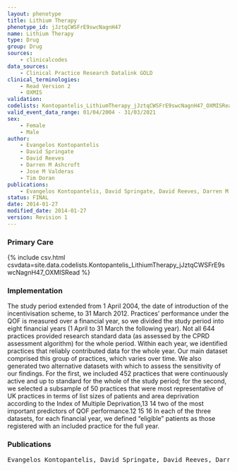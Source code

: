 ```yaml
---
layout: phenotype
title: Lithium Therapy
phenotype_id: jJztqCWSFrE9swcNagnH47
name: Lithium Therapy
type: Drug
group: Drug
sources: 
    - clinicalcodes
data_sources:
    - Clinical Practice Research Datalink GOLD
clinical_terminologies:
    - Read Version 2
    - OXMIS	
validation:
codelists: Kontopantelis_LithiumTherapy_jJztqCWSFrE9swcNagnH47_OXMISRead.csv
valid_event_data_range: 01/04/2004 - 31/03/2021
sex:
    - Female
    - Male
author:
    - Evangelos Kontopantelis
    - David Springate
    - David Reeves
    - Darren M Ashcroft
    - Jose M Valderas
    - Tim Doran
publications:
    - Evangelos Kontopantelis, David Springate, David Reeves, Darren M Ashcroft, Jose M Valderas, Tim Doran, Withdrawing performance indicators retrospective analysis of general practice performance under UK Quality and Outcomes Framework. BMJ, 348:g330, 2014.
status: FINAL
date: 2014-01-27
modified_date: 2014-01-27
version: Revision 1
---
```



### Primary Care

{% include csv.html csvdata=site.data.codelists.Kontopantelis_LithiumTherapy_jJztqCWSFrE9swcNagnH47_OXMISRead %}

### Implementation

The study period extended from 1 April 2004, the date of introduction of the incentivisation scheme, to 31 March 2012. Practices’ performance under the QOF is measured over a
financial year, so we divided the study period into eight financial years (1 April to 31 March the following year). Not all 644 practices provided research standard data (as assessed by the
CPRD assessment algorithm) for the whole period. Within each year, we identified practices that reliably contributed data for the whole year. Our main dataset comprised this group of
practices, which varies over time. We also generated two alternative datasets with which to assess the sensitivity of our findings. For the first, we included 452 practices that were
continuously active and up to standard for the whole of the study period; for the second, we selected a subsample of 50 practices that were most representative of UK practices in terms of list
sizes of patients and area deprivation according to the Index of Multiple Deprivation,13 14 two of the most important predictors of QOF performance.12 15 16 In each of the three datasets, for
each financial year, we defined “eligible” patients as those registered with an included practice for the full year. 
### Publications

<pre>
Evangelos Kontopantelis, David Springate, David Reeves, Darren M Ashcroft, Jose M Valderas, Tim Doran, Withdrawing performance indicators: retrospective analysis of general practice performance under UK Quality and Outcomes Framework. BMJ, 348:g330, 2014.
</pre>
